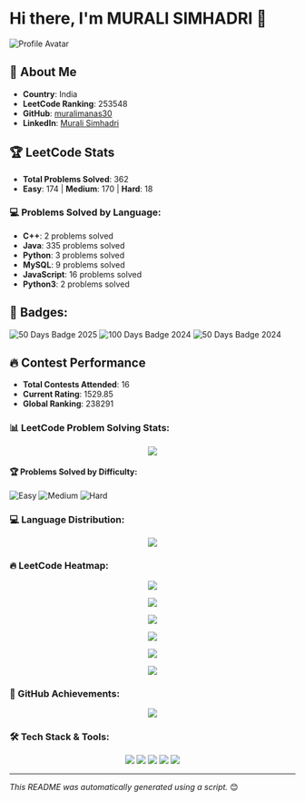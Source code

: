 # Hi there, I'm MURALI SIMHADRI 👋

![Profile Avatar](https://assets.leetcode.com/users/muralimanas30/avatar_1742107705.png)

## 🚀 About Me
- **Country**: India
- **LeetCode Ranking**: 253548
- **GitHub**: [muralimanas30](https://github.com/muralimanas30)
- **LinkedIn**: [Murali Simhadri](https://linkedin.com/in/murali-simhadri)

## 🏆 LeetCode Stats
- **Total Problems Solved**: 362
- **Easy**: 174 | **Medium**: 170 | **Hard**: 18

### 💻 Problems Solved by Language:
- **C++**: 2 problems solved
- **Java**: 335 problems solved
- **Python**: 3 problems solved
- **MySQL**: 9 problems solved
- **JavaScript**: 16 problems solved
- **Python3**: 2 problems solved

## 📜 Badges:
![50 Days Badge 2025](https://assets.leetcode.com/static_assets/others/2550.gif) ![100 Days Badge 2024](https://assets.leetcode.com/static_assets/marketing/2024-100-new.gif) ![50 Days Badge 2024](https://assets.leetcode.com/static_assets/marketing/2024-50.gif)

## 🔥 Contest Performance
- **Total Contests Attended**: 16
- **Current Rating**: 1529.85
- **Global Ranking**: 238291


### 📊 LeetCode Problem Solving Stats:
<p align="center">
  <img src="https://leetcard.jacoblin.cool/muralimanas30?theme=dark&font=Karma&ext=heatmap" />
</p>

#### 🏆 **Problems Solved by Difficulty**:
![Easy](https://progress-bar.dev/174/?title=Easy&width=150&color=green)
![Medium](https://progress-bar.dev/170/?title=Medium&width=150&color=yellow)
![Hard](https://progress-bar.dev/18/?title=Hard&width=150&color=red)

### 💻 Language Distribution:
<p align="center">
  <img src="https://leetcard.jacoblin.cool/muralimanas30?theme=dark&font=Karma&ext=stats" />
</p>



### 🔥 LeetCode Heatmap:
<p align="center">
  <img src="https://leetcard.jacoblin.cool/muralimanas30?theme=dark&font=Karma&ext=activity" />
</p>



<p align="center">
  <img src="https://github-readme-stats.vercel.app/api?username=muralimanas30&show_icons=true&theme=tokyonight" />
</p>

<p align="center">
  <img src="https://streak-stats.demolab.com?user=muralimanas30&theme=tokyonight" />
</p>

<p align="center">
  <img src="https://github-profile-trophy.vercel.app/?username=muralimanas30&theme=onedark" />
</p>

<p align="center">
  <img src="https://github-profile-summary-cards.vercel.app/api/cards/profile-details?username=muralimanas30&theme=github_dark" />
</p>

<p align="center">
  <img src="https://activity-graph.herokuapp.com/graph?username=muralimanas30&theme=react-dark" />
</p>



### 🏅 GitHub Achievements:
<p align="center">
  <img src="https://github-profile-achievements.vercel.app/api?username=muralimanas30" />
</p>



### 🛠 Tech Stack & Tools:
<p align="center">
  <img src="https://img.shields.io/badge/Java-ED8B00?style=for-the-badge&logo=java&logoColor=white" />
  <img src="https://img.shields.io/badge/Python-3776AB?style=for-the-badge&logo=python&logoColor=white" />
  <img src="https://img.shields.io/badge/C-00599C?style=for-the-badge&logo=c&logoColor=white" />
  <img src="https://img.shields.io/badge/JavaScript-F7DF1E?style=for-the-badge&logo=javascript&logoColor=black" />
  <img src="https://img.shields.io/badge/React-20232A?style=for-the-badge&logo=react&logoColor=61DAFB" />
</p>


---
_This README was automatically generated using a script._ 😊
